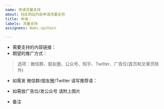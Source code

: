 ```yaml
---
name: 申请流量支持
about: 社区网站内容申请流量支持
title: 申请：
labels: 流量支持
assignees: Nami-upchain

---
```


* 需要支持的内容链接：
* 期望的推广方式：
>选项：微信群、朋友圈、公众号、知乎、Twitter、广告位(首页和文章页除外)

* 如需发 微信群/朋友圈/Twitter  请写推荐语：

* 如需放广告位/发公众号 请附上图片


* 备注
